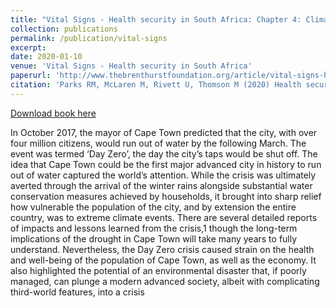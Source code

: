 ```yaml
---
title: "Vital Signs - Health security in South Africa: Chapter 4: Climate, drought, food security and health"
collection: publications
permalink: /publication/vital-signs
excerpt:
date: 2020-01-10
venue: 'Vital Signs - Health security in South Africa'
paperurl: 'http://www.thebrenthurstfoundation.org/article/vital-signs-health-security-in-south-africa/'
citation: 'Parks RM, McLaren M, Rivett U, Thomson M (2020) Health security in South Africa: Chapter 4: Climate, drought, food security and health. The Brenthurst Foundation.'
---
```

[Download book here](http://www.thebrenthurstfoundation.org/article/vital-signs-health-security-in-south-africa/)

In October 2017, the mayor of Cape Town predicted that the city, with
over four million citizens, would run out of water by the following March.
The event was termed ‘Day Zero’, the day the city’s taps would be shut
off. The idea that Cape Town could be the first major advanced city in
history to run out of water captured the world’s attention. While the crisis
was ultimately averted through the arrival of the winter rains alongside
substantial water conservation measures achieved by households, it
brought into sharp relief how vulnerable the population of the city, and
by extension the entire country, was to extreme climate events. There are
several detailed reports of impacts and lessons learned from the crisis,1
though the long-term implications of the drought in Cape Town will take
many years to fully understand. Nevertheless, the Day Zero crisis caused
strain on the health and well-being of the population of Cape Town, as
well as the economy. It also highlighted the potential of an environmental
disaster that, if poorly managed, can plunge a modern advanced society,
albeit with complicating third-world features, into a crisis
